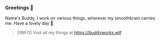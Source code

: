 ### Greetings 👋

Name's Buddy, I work on various things, wherever my smoothbrain carries me.
Have a lovely day 💖

> [!INFO]
> Visit all my things at https://buddyworks.wtf
